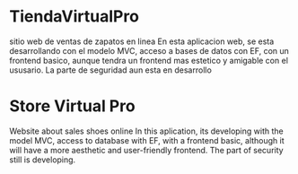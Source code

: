 # TiendaVirtualPro
sitio web de ventas de zapatos en linea
En esta aplicacion web, se esta desarrollando con el modelo MVC, acceso a bases de datos con EF, con un frontend basico, aunque tendra un frontend mas estetico y amigable con el ususario.
La parte de seguridad aun esta en desarrollo
# Store Virtual Pro
Website about sales shoes online
In this aplication, its developing with the model MVC, access to database with EF, with a frontend basic, although it will have a more aesthetic and user-friendly frontend.
The part of security still is developing.
